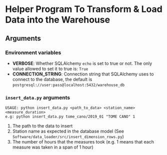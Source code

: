 # Helper Program To Transform & Load Data into the Warehouse

## Arguments

### Environment variables

- **VERBOSE**: Whether SQLAlchemy `echo` is set to true or not. The only value allowed to set it to true is: `True`
- **CONNECTION_STRING**: Connection string that SQLAlchemy uses to connect to the database, the default is `postgresql://user:pass@localhost:5432/warehouse_db`

### `insert_data.py` arguments

```
USAGE: python insert_data.py <path_to_data> <station_name> <measure_duration>
e.g: python insert_data.py tome_cano/2019_01 "TOME CANO" 1
```

1. The path to the data to insert
2. Station name as expected in the database model (See `Software/data_loader/src/insert_dimension_rows.py`)
3. The number of hours that the measures took (e.g. 1 means that each measure was taken in a span of 1 hour)
